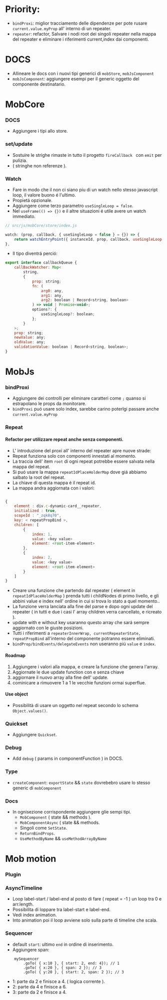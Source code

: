 # Priority:
- `bindProxi`: miglior tracciamento delle dipendenze per pote rusare `current.value.myProp` all' interno di un repeater.
- `repeater`: refactor, Salvare i nodi root dei singoli repeater nella mappa del repeater e eliminare i riferimenti current,index dai componenti.

# DOCS
- Allineare le docs con i nuovi tipi generici di `mobStore`, `mobJsComponent`
- `mobJsComponent`: aggiungere esempi per il generic <R> oggetto del componente destinatario.

# MobCore

### DOCS
- Aggiungere i tipi allo store.

### set/update
- Sostuire le strighe rimaste in tutto il progetto `fireCallback ` con `emit` per pulizia.
- ( stringhe non referenze ).

### Watch
- Fare in modo che il non ci siano piu di un watch nello stesso javascript loop, il valore buono é l'ultimo.
- Propietá opzionale.
- Aggiungere come terzo parametro `useSingleLoop = false`.
- Nel `useFrame(() => {})` e il altre situazioni é utile avere un watch immediato.

```js
// src/js/mobCore/store/index.js

watch: (prop, callback, { useSingleLoop = false } = {}) => {
    return watchEntryPoint({ instanceId, prop, callback, useSingleLoop: useSingleLoop ?? false });
},
```
- Il tipo diventrá perció:

```js
export interface callbackQueue {
    callBackWatcher: Map<
        string,
        {
            prop: string;
            fn: (
                arg0: any,
                arg1: any,
                arg2: boolean | Record<string, boolean>
            ) => void | Promise<void>;
            options?: {
                useSingleLoop?: boolean;
            };
        }
    >;
    prop: string;
    newValue: any;
    oldValue: any;
    validationValue: boolean | Record<string, boolean>;
}
```

# MobJs

### bindProxi
- Aggiungere dei controlli per eliminare caratteri come `;` quanso si estrapolano le props da monitorare.
- `bindProxi` puó usare solo index, sarebbe carino poterlgi passare anche `current.value.myProp`

### Repeat
#### Refactor per utilizzare repeat anche senza componenti.
- L' introduzione del proxi all' interno del repeater apre nuove strade:
- Repeat funziona solo con componenti innestati al momento.
- La traccia dell' item `root` di ogni repeat potrebbe essere salvata nella mappa del repeat.
- Si puó usare la mappa `repeatIdPlaceHolderMap` dove giá abbiamo salbato la root del repeat.
- La chiave di questa mappa é il repeat id.
- La mappa andra aggiornata con i valori:
```js

{
    element : div.c-dynamic-card__repeater,
    initialized : true,
    scopeId : "_zqk8q70",
    key: < repeatPropBind >,
    children: [
        {
            index: 1,
            value: <key value>
            element: <root-item-element>
        },
        {
            index: 2,
            value: <key value>
            element: <root-item-element>
        }
    ]
}
```
- Creare una funzione che partendo dal repeater ( element in `repeatIdPlaceHolderMap` ) prenda tutti i childNodes di primo livello, e gli abbini value e index nell' ordine in cui si trova lo stato a quel momento..
- La funzione verra lanciata alla fine del parse e dopo ogni update del repeater ( in tutti e due i casi l' array children verra cancellato, e ricreato ).
- update with e without key usaranno questo array che sará sempre aggiornato con le giuste posizioni.
- Tutti i riferimenti a `repeaterInnerWrap, currentRepeaterState, repeatPropBind` all'interno del componente potranno essere eliminati.
- `bindProp/bindEvents/delegateEvents` non useranno piú `value` e `index`.

#### Roadmap
1) Aggiungere i valori alla mappa, e creare la funzione che genera l'array.
2) Aggiornate le due update function con e senza chiave
3) aggiornare il nuovo array alla fine dell' update.
4) cominicare a rimuovere 1 a 1 le vecchie funzioni ormai superflue.


#### Use object
- Possibilità di usare un oggetto nel repeat secondo lo schema `Object.values()`.

### Quickset
- Aggiungere `Quickset`.

### Debug
- Add `debug` ( params in componentFunction ) in DOCS.

### Type
- `createComponent`: `exportState` && `state` dovrebebro usare lo stesso generic<T> di `mobComponent`

### Docs
- In ognisezione corrispondente aggiungere glie sempi tipi.
    - `MobComponent` ( state && methods ).
    - `MobComponentAsync` ( state && methods.
    - Singoli come `SetState`.
    - `ReturnBindProps`.
    - `UseMethodByName` && `useMethodArrayByName`


# Mob motion

### Plugin

### AsyncTimeline
- Loop label-start / label-end al posto di fare ( repeat = -1 ) un loop tra 0 e arr.length.
- Possibilita di loppare tra label-start e label-end.
- Vedi index animation.
- Into animation poi il loop avviene solo sulla parte di timeline che scala.

### Sequencer
- default `start`: ultimo `end` in ordine di inserimento.
- Aggiungere span:<br/>

```
    mySequencer
        .goTo( { x:10 }, { start: 2, end: 4}); // 1
        .goTo( { x:20 }, { span: 2 }); // 3
        .goTo( { y:20 }, { start: 2, span: 2 }); // 3
```
- 1: parte da 2 e finisce a 4. ( logica corrente ).
- 2: parte da 4 e finisce a 6.
- 3: parte da 2 e finisce a 4.
